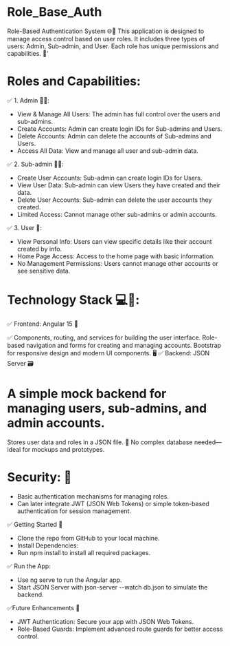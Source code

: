 # Role_Base_Auth
Role-Based Authentication System 🌐🔐 This application is designed to manage access control based on user roles. It includes three types of users: Admin, Sub-admin, and User. Each role has unique permissions and capabilities. 🚀'

# Roles and Capabilities:
✅ 1. Admin 🧑‍💼:
* View & Manage All Users: The admin has full control over the users and sub-admins.
* Create Accounts: Admin can create login IDs for Sub-admins and Users.
* Delete Accounts: Admin can delete the accounts of Sub-admins and Users.
* Access All Data: View and manage all user and sub-admin data.
  
✅ 2. Sub-admin 👨‍💼:
* Create User Accounts: Sub-admin can create login IDs for Users.
* View User Data: Sub-admin can view Users they have created and their data.
* Delete User Accounts: Sub-admin can delete the user accounts they created.
* Limited Access: Cannot manage other sub-admins or admin accounts.
  
✅ 3. User 👤:
* View Personal Info: Users can view specific details like their account created by info.
* Home Page Access: Access to the home page with basic information.
* No Management Permissions: Users cannot manage other accounts or see sensitive data.

# Technology Stack 💻🔧:
✅ Frontend: Angular 15 🌟

✅ Components, routing, and services for building the user interface.
Role-based navigation and forms for creating and managing accounts.
Bootstrap for responsive design and modern UI components. 🖥️
✅ Backend: JSON Server 🗃️

# A simple mock backend for managing users, sub-admins, and admin accounts.
Stores user data and roles in a JSON file. 📄
No complex database needed—ideal for mockups and prototypes.

# Security: 🔐
* Basic authentication mechanisms for managing roles.
* Can later integrate JWT (JSON Web Tokens) or simple token-based authentication for session management.

✅ Getting Started 🚀
* Clone the repo from GitHub to your local machine.
* Install Dependencies:
* Run npm install to install all required packages.

✅ Run the App:
* Use ng serve to run the Angular app.
* Start JSON Server with json-server --watch db.json to simulate the backend.

✅Future Enhancements 🌱
* JWT Authentication: Secure your app with JSON Web Tokens.
* Role-Based Guards: Implement advanced route guards for better access control.
